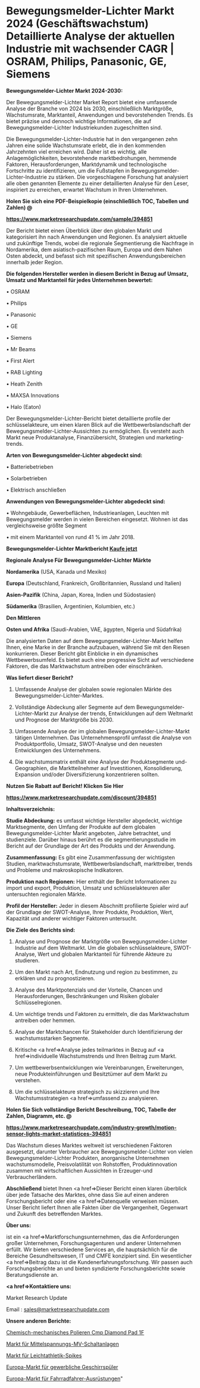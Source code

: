 # Bewegungsmelder-Lichter Markt 2024 (Geschäftswachstum) Detaillierte Analyse der aktuellen Industrie mit wachsender CAGR | OSRAM, Philips, Panasonic, GE, Siemens

<strong>Bewegungsmelder-Lichter Markt 2024-2030:</strong>

Der Bewegungsmelder-Lichter Market Report bietet eine umfassende Analyse der Branche von 2024 bis 2030, einschließlich Marktgröße, Wachstumsrate, Marktanteil, Anwendungen und bevorstehenden Trends. Es bietet präzise und dennoch wichtige Informationen, die auf Bewegungsmelder-Lichter Industriekunden zugeschnitten sind.

Die Bewegungsmelder-Lichter-Industrie hat in den vergangenen zehn Jahren eine solide Wachstumsrate erlebt, die in den kommenden Jahrzehnten viel erreichen wird. Daher ist es wichtig, alle Anlagemöglichkeiten, bevorstehende marktbedrohungen, hemmende Faktoren, Herausforderungen, Marktdynamik und technologische Fortschritte zu identifizieren, um die Fußstapfen in Bewegungsmelder-Lichter-Industrie zu stärken. Die vorgeschlagene Forschung hat analysiert alle oben genannten Elemente zu einer detaillierten Analyse für den Leser, inspiriert zu erreichen, erwartet Wachstum in Ihren Unternehmen.



<strong>Holen Sie sich eine PDF-Beispielkopie (einschließlich TOC, Tabellen und Zahlen) @
</strong>

<strong><a href=https://www.marketresearchupdate.com/sample/394851>

<strong>https://www.marketresearchupdate.com/sample/394851</u></font></a></strong></strong>

Der Bericht bietet einen Überblick über den globalen Markt und kategorisiert ihn nach Anwendungen und Regionen. Es analysiert aktuelle und zukünftige Trends, wobei die regionale Segmentierung die Nachfrage in Nordamerika, dem asiatisch-pazifischen Raum, Europa und dem Nahen Osten abdeckt, und befasst sich mit spezifischen Anwendungsbereichen innerhalb jeder Region.



<strong>Die folgenden Hersteller werden in diesem Bericht in Bezug auf Umsatz, Umsatz und Marktanteil für jedes Unternehmen bewertet:</strong>

• OSRAM

• Philips

• Panasonic

• GE

• Siemens

• Mr Beams

• First Alert

• RAB Lighting

• Heath Zenith

• MAXSA Innovations

• Halo (Eaton)

Der Bewegungsmelder-Lichter-Bericht bietet detaillierte profile der schlüsselakteure, um einen klaren Blick auf die Wettbewerbslandschaft der Bewegungsmelder-Lichter-Aussichten zu ermöglichen. Es versteht auch Markt neue Produktanalyse, Finanzübersicht, Strategien und marketing-trends.



<strong>Arten von Bewegungsmelder-Lichter abgedeckt sind:</strong>

• Batteriebetrieben

• Solarbetrieben

• Elektrisch anschließen



<strong>Anwendungen von Bewegungsmelder-Lichter abgedeckt sind:</strong>

• Wohngebäude, Gewerbeflächen, Industrieanlagen, Leuchten mit Bewegungsmelder werden in vielen Bereichen eingesetzt. Wohnen ist das vergleichsweise größte Segment

• mit einem Marktanteil von rund 41 % im Jahr 2018.



<strong>Bewegungsmelder-Lichter Marktbericht <a href=https://www.marketresearchupdate.com/buynow/394851>Kaufe jetzt</a></strong>



<strong>Regionale Analyse Für Bewegungsmelder-Lichter Märkte</strong>



<strong>Nordamerika</strong> (USA, Kanada und Mexiko)



<strong>Europa</strong> (Deutschland, Frankreich, Großbritannien, Russland und Italien)



<strong>Asien-Pazifik</strong> (China, Japan, Korea, Indien und Südostasien)



<strong>Südamerika</strong> (Brasilien, Argentinien, Kolumbien, etc.)



<strong>Den Mittleren</strong> 

<strong>Osten und Afrika</strong> (Saudi-Arabien, VAE, ägypten, Nigeria und Südafrika)

Die analysierten Daten auf dem Bewegungsmelder-Lichter-Markt helfen Ihnen, eine Marke in der Branche aufzubauen, während Sie mit den Riesen konkurrieren. Dieser Bericht gibt Einblicke in ein dynamisches Wettbewerbsumfeld. Es bietet auch eine progressive Sicht auf verschiedene Faktoren, die das Marktwachstum antreiben oder einschränken.



<strong>Was liefert dieser Bericht?</strong>

1. Umfassende Analyse der globalen sowie regionalen Märkte des Bewegungsmelder-Lichter-Marktes.

2. Vollständige Abdeckung aller Segmente auf dem Bewegungsmelder-Lichter-Markt zur Analyse der trends, Entwicklungen auf dem Weltmarkt und Prognose der Marktgröße bis 2030.

3. Umfassende Analyse der im globalen Bewegungsmelder-Lichter-Markt tätigen Unternehmen. Das Unternehmensprofil umfasst die Analyse von Produktportfolio, Umsatz, SWOT-Analyse und den neuesten Entwicklungen des Unternehmens.

4. Die wachstumsmatrix enthält eine Analyse der Produktsegmente und-Geographien, die Marktteilnehmer auf Investitionen, Konsolidierung, Expansion und/oder Diversifizierung konzentrieren sollten.



<strong>Nutzen Sie Rabatt auf Bericht! Klicken Sie Hier
</strong>

<strong><a href=https://www.marketresearchupdate.com/discount/394851>https://www.marketresearchupdate.com/discount/394851</b></u></font></strong></a>



<strong>Inhaltsverzeichnis:</strong>



<strong>Studie Abdeckung:</strong> es umfasst wichtige Hersteller abgedeckt, wichtige Marktsegmente, den Umfang der Produkte auf dem globalen Bewegungsmelder-Lichter Markt angeboten, Jahre betrachtet, und studienziele. Darüber hinaus berührt es die segmentierungsstudie im Bericht auf der Grundlage der Art des Produkts und der Anwendung.



<strong>Zusammenfassung:</strong> Es gibt eine Zusammenfassung der wichtigsten Studien, marktwachstumsrate, Wettbewerbslandschaft, markttreiber, trends und Probleme und makroskopische Indikatoren.



<strong>Produktion nach Regionen:</strong> Hier enthält der Bericht Informationen zu import und export, Produktion, Umsatz und schlüsselakteuren aller untersuchten regionalen Märkte.



<strong>Profil der Hersteller:</strong> Jeder in diesem Abschnitt profilierte Spieler wird auf der Grundlage der SWOT-Analyse, Ihrer Produkte, Produktion, Wert, Kapazität und anderer wichtiger Faktoren untersucht.



<strong>Die Ziele des Berichts sind:</strong>

1) Analyse und Prognose der Marktgröße von Bewegungsmelder-Lichter Industrie auf dem Weltmarkt.
Um die globalen schlüsselakteure, SWOT-Analyse, Wert und globalen Marktanteil für führende Akteure zu studieren.

2) Um den Markt nach Art, Endnutzung und region zu bestimmen, zu erklären und zu prognostizieren.

3) Analyse des Marktpotenzials und der Vorteile, Chancen und Herausforderungen, Beschränkungen und Risiken globaler Schlüsselregionen.

4) Um wichtige trends und Faktoren zu ermitteln, die das Marktwachstum antreiben oder hemmen.

5) Analyse der Marktchancen für Stakeholder durch Identifizierung der wachstumsstarken Segmente.

6) Kritische <a href=>Analyse</a> jedes teilmarktes in Bezug auf <a href=>individuelle</a> Wachstumstrends und Ihren Beitrag zum Markt.

7) Um wettbewerbsentwicklungen wie Vereinbarungen, Erweiterungen, neue Produkteinführungen und Besitztümer auf dem Markt zu verstehen.

8) Um die schlüsselakteure strategisch zu skizzieren und Ihre Wachstumsstrategien <a href=>umfassend</a> zu analysieren.



<strong>Holen Sie Sich vollständige Bericht Beschreibung, TOC, Tabelle der Zahlen, Diagramm, etc. @ </strong>

<strong><a href=https://www.marketresearchupdate.com/industry-growth/motion-sensor-lights-market-statistices-394851>https://www.marketresearchupdate.com/industry-growth/motion-sensor-lights-market-statistices-394851</a></font></strong>

Das Wachstum dieses Marktes weltweit ist verschiedenen Faktoren ausgesetzt, darunter Verbraucher ace Bewegungsmelder-Lichter von vielen Bewegungsmelder-Lichter Produkten, anorganische Unternehmen wachstumsmodelle, Preisvolatilität von Rohstoffen, Produktinnovation zusammen mit wirtschaftlichen Aussichten in Erzeuger-und Verbraucherländern.



<strong>Abschließend</strong> bietet Ihnen <a href=>Dieser</a> Bericht einen klaren überblick über jede Tatsache des Marktes, ohne dass Sie auf einen anderen Forschungsbericht oder eine <a href=>Datenquelle</a> verweisen müssen. Unser Bericht liefert Ihnen alle Fakten über die Vergangenheit, Gegenwart und Zukunft des betreffenden Marktes.



<strong>Über uns:</strong>

 ist ein <a href=>Marktfors</a>chungsunternehmen, das die Anforderungen großer Unternehmen, Forschungsagenturen und anderer Unternehmen erfüllt. Wir bieten verschiedene Services an, die hauptsächlich für die Bereiche Gesundheitswesen, IT und CMFE konzipiert sind. Ein wesentlicher <a href=>Beitrag</a> dazu ist die Kundenerfahrungsforschung. Wir passen auch Forschungsberichte an und bieten syndizierte Forschungsberichte sowie Beratungsdienste an.



<strong><a href=>Kontaktiere uns:</a></strong>

Market Research Update

Email : sales@marketresearchupdate.com



<strong>Unsere anderen Berichte:</strong>

<a href=https://www.linkedin.com/pulse/chemical-mechanical-polishing-cmp-diamond-pad-1f>Chemisch-mechanisches Polieren Cmp Diamond Pad 1F</a>

<a href=https://www.linkedin.com/pulse/medium-voltage-mv-switchgear-market-research>Markt für Mittelspannungs-MV-Schaltanlagen</a>

<a href=https://www.linkedin.com/pulse/track-field-spikes-market-size-industry-growth>Markt für Leichtathletik-Spikes</a>

<a href=https://www.linkedin.com/pulse/europe-commercial-dish-washer-market>Europa-Markt für gewerbliche Geschirrspüler</a>

<a href=https://www.linkedin.com/pulse/europe-bicycle-riders-gears-market-growth-possibilities>Europa-Markt für Fahrradfahrer-Ausrüstungen</a>"
